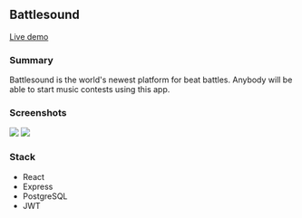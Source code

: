 ## Battlesound
 [Live demo](https://battlesound.now.sh/)

### Summary
Battlesound is the world's newest platform for beat battles. Anybody will be able to start music contests using this app.

### Screenshots
<img src="https://imgur.com/DTjjUg7">
<img src="https://imgur.com/yLVuRXC">

### Stack
- React
- Express
- PostgreSQL
- JWT